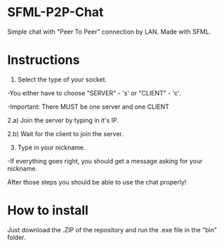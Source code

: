 # SFML-P2P-Chat
Simple chat with "Peer To Peer" connection by LAN. Made with SFML.

# Instructions
1. Select the type of your socket.

-You either have to choose "SERVER" - 's' or "CLIENT" - 'c'. 

-Important: There MUST be one server and one CLIENT


2.a) Join the server by typing in it's IP.

2.b) Wait for the client to join the server.


3. Type in your nickname.

-If everything goes right, you should get a message asking for your nickname.


After those steps you should be able to use the chat properly!

# How to install
Just download the .ZIP of the repository and run the .exe file in the "bin" folder.
